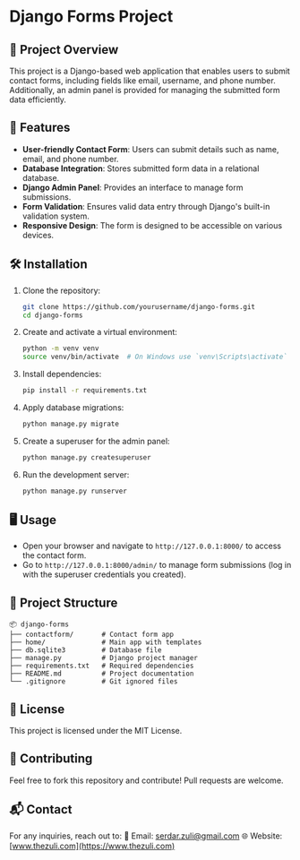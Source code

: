 # Django Forms Project

## 📌 Project Overview
This project is a Django-based web application that enables users to submit contact forms, including fields like email, username, and phone number. Additionally, an admin panel is provided for managing the submitted form data efficiently.

## 🚀 Features
- **User-friendly Contact Form**: Users can submit details such as name, email, and phone number.
- **Database Integration**: Stores submitted form data in a relational database.
- **Django Admin Panel**: Provides an interface to manage form submissions.
- **Form Validation**: Ensures valid data entry through Django's built-in validation system.
- **Responsive Design**: The form is designed to be accessible on various devices.

## 🛠️ Installation
1. Clone the repository:
   ```bash
   git clone https://github.com/yourusername/django-forms.git
   cd django-forms
   ```
2. Create and activate a virtual environment:
   ```bash
   python -m venv venv
   source venv/bin/activate  # On Windows use `venv\Scripts\activate`
   ```
3. Install dependencies:
   ```bash
   pip install -r requirements.txt
   ```
4. Apply database migrations:
   ```bash
   python manage.py migrate
   ```
5. Create a superuser for the admin panel:
   ```bash
   python manage.py createsuperuser
   ```
6. Run the development server:
   ```bash
   python manage.py runserver
   ```

## 🖥️ Usage
- Open your browser and navigate to `http://127.0.0.1:8000/` to access the contact form.
- Go to `http://127.0.0.1:8000/admin/` to manage form submissions (log in with the superuser credentials you created).

## 📂 Project Structure
```
📦 django-forms
├── contactform/       # Contact form app
├── home/              # Main app with templates
├── db.sqlite3         # Database file
├── manage.py          # Django project manager
├── requirements.txt   # Required dependencies
├── README.md          # Project documentation
└── .gitignore         # Git ignored files
```

## 📜 License
This project is licensed under the MIT License.

## 🤝 Contributing
Feel free to fork this repository and contribute! Pull requests are welcome.

## 📬 Contact
For any inquiries, reach out to:
📧 Email: serdar.zuli@gmail.com
🌐 Website: [www.thezuli.com](https://www.thezuli.com)

